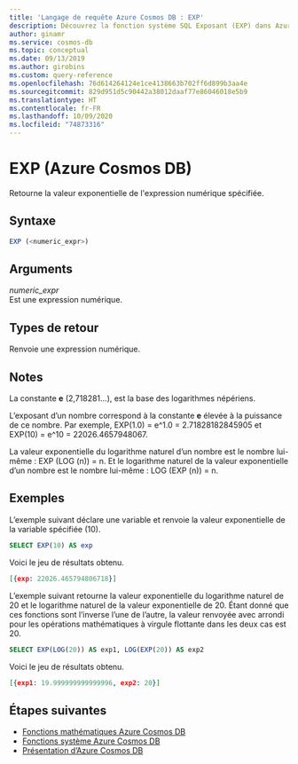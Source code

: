 ```yaml
---
title: 'Langage de requête Azure Cosmos DB : EXP'
description: Découvrez la fonction système SQL Exposant (EXP) dans Azure Cosmos DB, qui retourne la valeur exponentielle de l’expression numérique spécifiée
author: ginamr
ms.service: cosmos-db
ms.topic: conceptual
ms.date: 09/13/2019
ms.author: girobins
ms.custom: query-reference
ms.openlocfilehash: 76d614264124e1ce4138663b702ff6d899b3aa4e
ms.sourcegitcommit: 829d951d5c90442a38012daaf77e86046018e5b9
ms.translationtype: HT
ms.contentlocale: fr-FR
ms.lasthandoff: 10/09/2020
ms.locfileid: "74873316"
---
```

# <a name="exp-azure-cosmos-db"></a>EXP (Azure Cosmos DB)
 Retourne la valeur exponentielle de l'expression numérique spécifiée.  
  
## <a name="syntax"></a>Syntaxe
  
```sql
EXP (<numeric_expr>)  
```  
  
## <a name="arguments"></a>Arguments
  
*numeric_expr*  
   Est une expression numérique.  
  
## <a name="return-types"></a>Types de retour
  
  Renvoie une expression numérique.  
  
## <a name="remarks"></a>Notes
  
  La constante **e** (2,718281…), est la base des logarithmes népériens.  
  
  L’exposant d’un nombre correspond à la constante **e** élevée à la puissance de ce nombre. Par exemple, EXP(1.0) = e^1.0 = 2.71828182845905 et EXP(10) = e^10 = 22026.4657948067.  
  
  La valeur exponentielle du logarithme naturel d’un nombre est le nombre lui-même : EXP (LOG (n)) = n. Et le logarithme naturel de la valeur exponentielle d’un nombre est le nombre lui-même : LOG (EXP (n)) = n.  
  
## <a name="examples"></a>Exemples
  
  L’exemple suivant déclare une variable et renvoie la valeur exponentielle de la variable spécifiée (10).  
  
```sql
SELECT EXP(10) AS exp  
```  
  
 Voici le jeu de résultats obtenu.  
  
```json
[{exp: 22026.465794806718}]  
```  
  
 L’exemple suivant retourne la valeur exponentielle du logarithme naturel de 20 et le logarithme naturel de la valeur exponentielle de 20. Étant donné que ces fonctions sont l’inverse l’une de l’autre, la valeur renvoyée avec arrondi pour les opérations mathématiques à virgule flottante dans les deux cas est 20.  
  
```sql
SELECT EXP(LOG(20)) AS exp1, LOG(EXP(20)) AS exp2  
```  
  
 Voici le jeu de résultats obtenu.  
  
```json
[{exp1: 19.999999999999996, exp2: 20}]  
```  

## <a name="next-steps"></a>Étapes suivantes

- [Fonctions mathématiques Azure Cosmos DB](sql-query-mathematical-functions.md)
- [Fonctions système Azure Cosmos DB](sql-query-system-functions.md)
- [Présentation d’Azure Cosmos DB](introduction.md)
